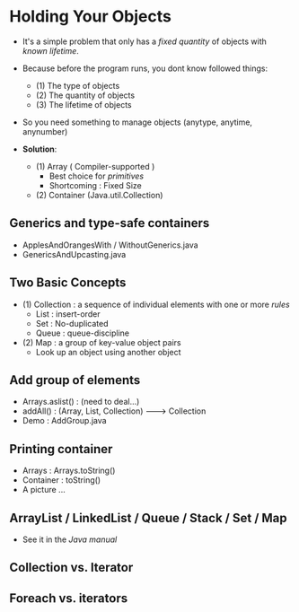 # Holding Your Objects

- It's a simple problem that only has a _fixed quantity_ of objects with _known lifetime_.
- Because before the program runs, you dont know followed things:
  - (1) The type of objects
  - (2) The quantity of objects
  - (3) The lifetime of objects

- So you need something to manage objects (anytype, anytime, anynumber)
- __Solution__:
  - (1) Array ( Compiler-supported )
    - Best choice for _primitives_
    - Shortcoming : Fixed Size
  - (2) Container (Java.util.Collection)

## Generics and type-safe containers

- ApplesAndOrangesWith / WithoutGenerics.java
- GenericsAndUpcasting.java

## Two Basic Concepts

- (1) Collection : a sequence of individual elements with one or more _rules_
  - List : insert-order
  - Set : No-duplicated
  - Queue : queue-discipline
- (2) Map : a group of key-value object pairs
  - Look up an object using another object

## Add group of elements

- Arrays.aslist() : (need to deal...)
- addAll() : (Array, List, Collection) ---> Collection
- Demo : AddGroup.java

## Printing container

- Arrays : Arrays.toString()
- Container : toString()
- A picture ...

## ArrayList / LinkedList / Queue / Stack / Set / Map

- See it in the _Java manual_

## Collection vs. Iterator

## Foreach vs. iterators